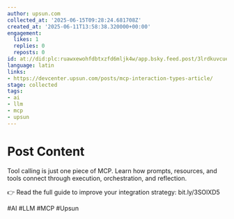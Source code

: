 ```yaml
---
author: upsun.com
collected_at: '2025-06-15T09:28:24.681708Z'
created_at: '2025-06-11T13:58:38.320000+00:00'
engagement:
  likes: 1
  replies: 0
  reposts: 0
id: at://did:plc:ruawxewohfdbtxzfd6mljk4w/app.bsky.feed.post/3lrdkuvcuek2d
language: latin
links:
- https://devcenter.upsun.com/posts/mcp-interaction-types-article/
stage: collected
tags:
- ai
- llm
- mcp
- upsun
---
```


# Post Content

Tool calling is just one piece of MCP. Learn how prompts, resources, and tools connect through execution, orchestration, and reflection.

👉 Read the full guide to improve your integration strategy: bit.ly/3SOlXD5

#AI #LLM #MCP #Upsun